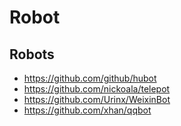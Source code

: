# Robot

## Robots

- https://github.com/github/hubot
- https://github.com/nickoala/telepot
- https://github.com/Urinx/WeixinBot
- https://github.com/xhan/qqbot
